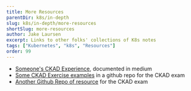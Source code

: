 ```yaml
---
title: More Resources
parentDir: k8s/in-depth
slug: k8s/in-depth/more-resources
shortSlug: more-resources
author: Jake Laursen
excerpt: Links to other folks' collections of K8s notes
tags: ["Kubernetes", "k8s", "Resources"]
order: 99
---
```


- [Someone's CKAD Experience](https://www.linkedin.com/pulse/my-ckad-exam-experience-atharva-chauthaiwale/), documented in medium
- [Some CKAD Exercise examples](https://github.com/dgkanatsios/CKAD-exercises) in a github repo for the CKAD exam
- [Another Github Repo of resource](https://github.com/lucassha/CKAD-resources) for the CKAD exam